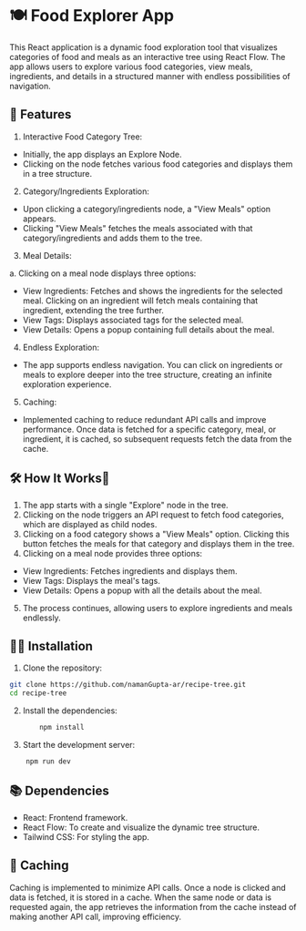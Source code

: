 
# 🍽️ Food Explorer App

This React application is a dynamic food exploration tool that visualizes categories of food and meals as an interactive tree using React Flow. The app allows users to explore various food categories, view meals, ingredients, and details in a structured manner with endless possibilities of navigation.




## 🚀 Features

1. Interactive Food Category Tree:

- Initially, the app displays an Explore Node.
- Clicking on the node fetches various food categories and displays them in a tree structure.
2. Category/Ingredients Exploration:

- Upon clicking a category/ingredients node, a "View Meals" option appears.
- Clicking "View Meals" fetches the meals associated with that category/ingredients and adds them to the tree.
3. Meal Details:

a. Clicking on a meal node displays three options:
 - View Ingredients: Fetches and shows the ingredients for the selected meal. Clicking on an ingredient will fetch meals containing that ingredient, extending the tree further.
- View Tags: Displays associated tags for the selected meal.
- View Details: Opens a popup containing full details about the meal.
4. Endless Exploration:

- The app supports endless navigation. You can click on ingredients or meals to explore deeper into the tree structure, creating an infinite exploration experience.
5. Caching:

- Implemented caching to reduce redundant API calls and improve performance. Once data is fetched for a specific category, meal, or ingredient, it is cached, so subsequent requests fetch the data from the cache.


## 🛠️ How It Works👋

1. The app starts with a single "Explore" node in the tree.
2. Clicking on the node triggers an API request to fetch food categories, which are displayed as child nodes.
3. Clicking on a food category shows a "View Meals" option. Clicking this button fetches the meals for that category and displays them in the tree.
4. Clicking on a meal node provides three options:
- View Ingredients: Fetches ingredients and displays them.
- View Tags: Displays the meal's tags.
- View Details: Opens a popup with all the details about the meal.
5. The process continues, allowing users to explore ingredients and meals endlessly.
## 🧑‍💻 Installation

1. Clone the repository:

```bash
git clone https://github.com/namanGupta-ar/recipe-tree.git
cd recipe-tree
```
2. Install the dependencies:

    ```bash
        npm install
    ```

3. Start the development server:

```bash
    npm run dev
```
## 📚 Dependencies

- React: Frontend framework.
- React Flow: To create and visualize the dynamic tree structure.
- Tailwind CSS: For styling the app.
## 💾 Caching
Caching is implemented to minimize API calls. Once a node is clicked and data is fetched, it is stored in a cache. When the same node or data is requested again, the app retrieves the information from the cache instead of making another API call, improving efficiency.
